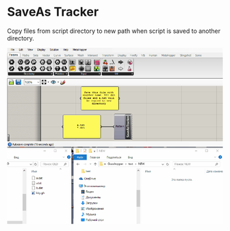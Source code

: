 SaveAs Tracker
===============
Copy files from script directory to new path when script is saved to another directory.

![Demo gif](https://github.com/mazhuravlev/grasshopper-saveas-tracker/raw/master/example/example.gif)
